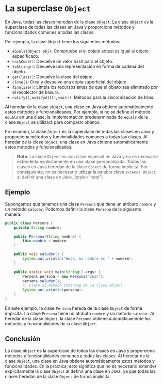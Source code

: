 # La superclase `Object`

En Java, todas las clases heredan de la clase `Object`. La clase `Object` es la superclase de todas las clases en Java y
proporciona métodos y funcionalidades comunes a todas las clases.

Por ejemplo, la clase `Object` tiene los siguientes métodos:

* `equals(Object obj)`: Comprueba si el objeto actual es igual al objeto especificado.
* `hashCode()`: Devuelve un valor hash para el objeto.
* `toString()`: Devuelve una representación en forma de cadena del objeto.
* `getClass()`: Devuelve la clase del objeto.
* `clone()`: Crea y devuelve una copia superficial del objeto.
* `finalize()`: Limpia los recursos antes de que el objeto sea eliminado por el recolector de basura.
* `notify()`, `notifyAll()`, `wait()`: Métodos para la sincronización de hilos.

Al heredar de la clase `Object`, una clase en Java obtiene automáticamente estos métodos y funcionalidades. Por ejemplo,
si no se define el método `equals` en una clase, la implementación predeterminada de `equals` de la clase `Object` se
utilizará para comparar objetos.

En resumen, la clase `Object` es la superclase de todas las clases en Java y proporciona métodos y funcionalidades
comunes a todas las clases. Al heredar de la clase `Object`, una clase en Java obtiene automáticamente estos métodos y
funcionalidades.

> **Nota**: La clase `Object` es una clase especial en Java y no es necesario extenderla explícitamente en una clase
> personalizada. Todas las clases en Java heredan de la clase `Object` de forma implícita. Por consiguiente, no es
> necesario utilizar la palabra clave `extends Object` al definir una clase en Java.
> {style="note"}

## Ejemplo

Supongamos que tenemos una clase `Persona` que tiene un atributo `nombre` y un método `saludar`. Podemos definir la
clase `Persona` de la siguiente manera:

```java
public class Persona {
    private String nombre;

    public Persona(String nombre) {
        this.nombre = nombre;
    }

    public void saludar() {
        System.out.println("Hola, mi nombre es " + nombre);
    }

    public static void main(String[] args) {
        Persona persona = new Persona("Juan");
        persona.saludar();
        // Llama al método toString de la clase Object
        System.out.println(persona);
    }
}
```

En este ejemplo, la clase `Persona` hereda de la clase `Object` de forma implícita. La clase `Persona` tiene un atributo
`nombre` y un método `saludar`. Al heredar de la clase `Object`, la clase `Persona` obtiene automáticamente los métodos
y funcionalidades de la clase `Object`.

## Conclusión

La clase `Object` es la superclase de todas las clases en Java y proporciona métodos y funcionalidades comunes a todas
las clases. Al heredar de la clase `Object`, una clase en Java obtiene automáticamente estos métodos y funcionalidades.
En la práctica, esto significa que no es necesario extender explícitamente la clase `Object` al definir una clase en
Java, ya que todas las clases heredan de la clase `Object` de forma implícita.